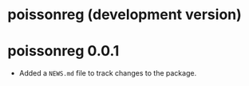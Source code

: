 # poissonreg (development version)

# poissonreg 0.0.1

* Added a `NEWS.md` file to track changes to the package.
